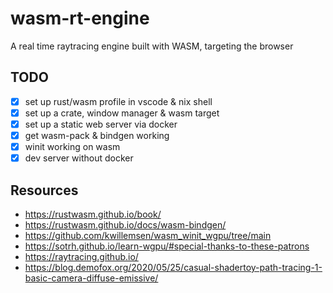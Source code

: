 # wasm-rt-engine

A real time raytracing engine built with WASM, targeting the browser

## TODO

- [x] set up rust/wasm profile in vscode & nix shell
- [x] set up a crate, window manager & wasm target
- [x] set up a static web server via docker
- [x] get wasm-pack & bindgen working
- [x] winit working on wasm
- [x] dev server without docker

## Resources

- <https://rustwasm.github.io/book/>
- <https://rustwasm.github.io/docs/wasm-bindgen/>
- <https://github.com/kwillemsen/wasm_winit_wgpu/tree/main>
- <https://sotrh.github.io/learn-wgpu/#special-thanks-to-these-patrons>
- <https://raytracing.github.io/>
- <https://blog.demofox.org/2020/05/25/casual-shadertoy-path-tracing-1-basic-camera-diffuse-emissive/>
